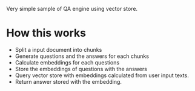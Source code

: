 Very simple sample of QA engine using vector store.


# How this works
- Split a input document into chunks
- Generate questions and the answers for each chunks
- Calculate embeddings for each questions
- Store the embeddings of questions with the answers
- Query vector store with embeddings calculated from user input texts.
- Return answer stored with the embedding.